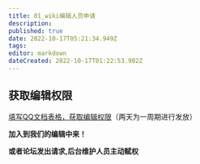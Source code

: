 ```yaml
---
title: 01_wiki编辑人员申请
description: 
published: true
date: 2022-10-17T05:21:34.949Z
tags: 
editor: markdown
dateCreated: 2022-10-17T01:22:53.902Z
---
```


## 获取编辑权限

[填写QQ文档表格，获取编辑权限](https://docs.qq.com/sheet/DWEpQZEdaZUt6RG9h?u=dc588b8aa9b04938aa5120aec1e98ae0&tab=BB08J2)（两天为一周期进行发放）

**加入到我们的编辑中来！**

**或者论坛发出请求,后台维护人员主动赋权**